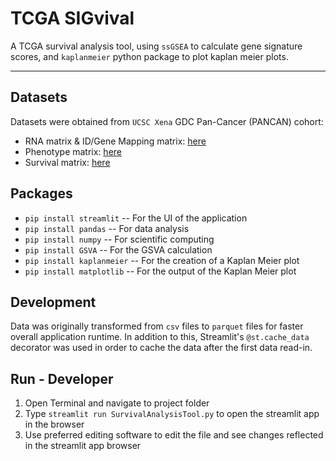# TCGA SIGvival
A TCGA survival analysis tool, using `ssGSEA` to calculate gene signature scores, and `kaplanmeier` python package to plot kaplan meier plots.

---

## Datasets
Datasets were obtained from `UCSC Xena` GDC Pan-Cancer (PANCAN) cohort:
* RNA matrix & ID/Gene Mapping matrix: [here](https://xenabrowser.net/datapages/?dataset=GDC-PANCAN.htseq_fpkm-uq.tsv&host=https%3A%2F%2Fgdc.xenahubs.net&removeHub=https%3A%2F%2Fxena.treehouse.gi.ucsc.edu%3A443)
* Phenotype matrix: [here](https://xenabrowser.net/datapages/?dataset=GDC-PANCAN.basic_phenotype.tsv&host=https%3A%2F%2Fgdc.xenahubs.net&removeHub=https%3A%2F%2Fxena.treehouse.gi.ucsc.edu%3A443)
* Survival matrix: [here](https://xenabrowser.net/datapages/?dataset=GDC-PANCAN.survival.tsv&host=https%3A%2F%2Fgdc.xenahubs.net&removeHub=https%3A%2F%2Fxena.treehouse.gi.ucsc.edu%3A443)

## Packages
* `pip install streamlit` -- For the UI of the application
* `pip install pandas` -- For data analysis
* `pip install numpy` -- For scientific computing
* `pip install GSVA` -- For the GSVA calculation
* `pip install kaplanmeier` -- For the creation of a Kaplan Meier plot
* `pip install matplotlib` -- For the output of the Kaplan Meier plot

## Development
Data was originally transformed from `csv` files to `parquet` files for faster overall application runtime. In addition to this, Streamlit's `@st.cache_data` decorator was used in order to cache the data after the first data read-in. 

## Run - Developer
1. Open Terminal and navigate to project folder
2. Type `streamlit run SurvivalAnalysisTool.py` to open the streamlit app in the browser
3. Use preferred editing software to edit the file and see changes reflected in the streamlit app browser
